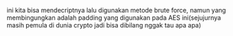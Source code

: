 ini kita bisa mendecriptnya lalu digunakan metode brute force, namun yang membingungkan adalah padding yang digunakan pada AES ini(sejujurnya masih pemula di dunia crypto jadi bisa dibilang nggak tau apa apa)
